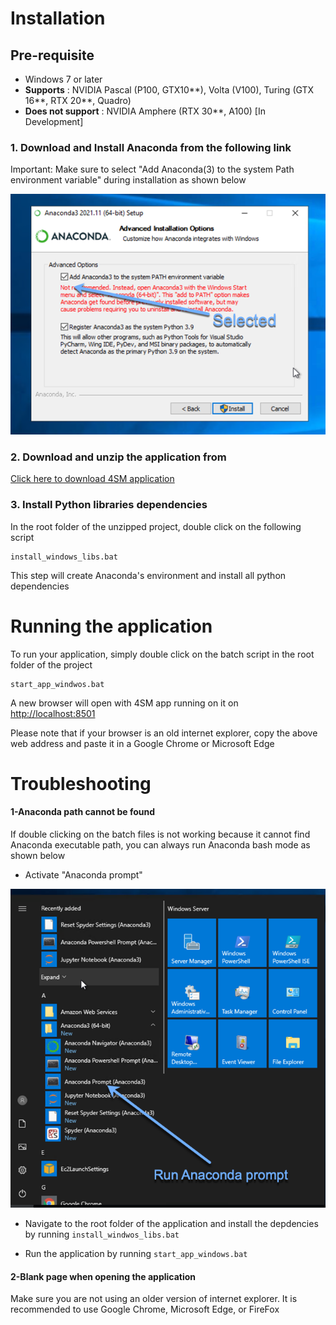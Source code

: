 # Installation 

## Pre-requisite
- Windows 7 or later
- **Supports** : NVIDIA Pascal (P100, GTX10**), Volta (V100), Turing (GTX 16**, RTX 20**, Quadro)
- **Does not support** : NVIDIA Amphere (RTX 30**, A100) [In Development]

### 1. Download and Install Anaconda from the following link

Important: Make sure to select "Add Anaconda(3) to the system Path environment variable" during installation as shown below

![](anaconda_path.png)  

### 2. Download and unzip  the application from

[Click here to download 4SM application](https://github.com/SharifAmit/4SM/archive/refs/heads/st5.zip)


### 3. Install Python libraries dependencies 

In the root folder of the unzipped project, double click on the following script
```
install_windows_libs.bat
```
This step will create Anaconda's environment and install all python dependencies


# Running the application
To run your application, simply double click on the batch script in the root folder of the project
```
start_app_windwos.bat
```
A new browser will open with 4SM app running on it on
[http://localhost:8501](http://localhost:8501)

Please note that if your browser is an old internet explorer, copy the above web address and paste it in a Google Chrome or Microsoft Edge

# Troubleshooting
 
#### 1-Anaconda path cannot be found
If double clicking on the batch files is not working because it cannot find Anaconda executable path, you can always run Anaconda bash mode as shown below

- Activate "Anaconda prompt"

![](anaconda_prompt.png)  

- Navigate to the root folder of the application and install the depdencies by running ```install_windwos_libs.bat```

- Run the application by running ```start_app_windows.bat```

#### 2-Blank page when opening the application

Make sure you are not using an older version of internet explorer. It is recommended to use Google Chrome, Microsoft Edge, or FireFox
